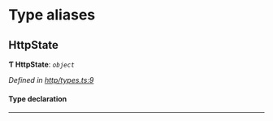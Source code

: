 

# Type aliases

<a id="httpstate"></a>

##  HttpState

**Ƭ HttpState**: *`object`*

*Defined in [http/types.ts:9](https://github.com/polkadot-js/api/blob/caff939/packages/rpc-provider/src/http/types.ts#L9)*

#### Type declaration

___


